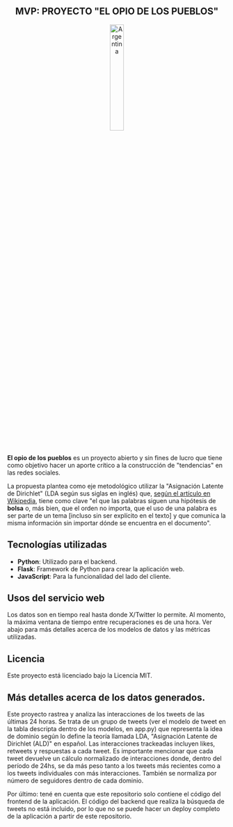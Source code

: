 <div align="center" width="100%">

## MVP: PROYECTO "EL OPIO DE LOS PUEBLOS"

<img src="static/public/niña_arg.png" width="25%" alt="Argentina"> 

</div>

**El opio de los pueblos** es un proyecto abierto y sin fines de lucro que tiene como objetivo hacer un aporte crítico a la construcción de "tendencias" en las redes sociales. 

La propuesta plantea como eje metodológico utilizar la "Asignación Latente de Dirichlet" (LDA según sus siglas en inglés) que, [según el artículo en Wikipedia](https://es.wikipedia.org/wiki/Latent_Dirichlet_Allocation), tiene como clave "el que las palabras siguen una hipótesis de **bolsa** o, más bien, que el orden no importa, que el uso de una palabra es ser parte de un tema [incluso sin ser explícito en el texto] y que comunica la misma información sin importar dónde se encuentra en el documento". 

## Tecnologías utilizadas

- **Python**: Utilizado para el backend.
- **Flask**: Framework de Python para crear la aplicación web.
- **JavaScript**: Para la funcionalidad del lado del cliente.

## Usos del servicio web

Los datos son en tiempo real hasta donde X/Twitter lo permite. Al momento, la máxima ventana de tiempo entre recuperaciones es de una hora. Ver abajo para más detalles acerca de los modelos de datos y las métricas utilizadas. 

## Licencia

Este proyecto está licenciado bajo la Licencia MIT.

## Más detalles acerca de los datos generados.

Este proyecto rastrea y analiza las interacciones de los tweets de las últimas 24 horas. Se trata de un grupo de tweets (ver el modelo de tweet en la tabla descripta dentro de los modelos, en app.py) que representa la idea de dominio según lo define la teoría llamada LDA, "Asignación Latente de Dirichlet (ALD)" en español. Las interacciones trackeadas incluyen likes, retweets y respuestas a cada tweet. Es importante mencionar que cada tweet devuelve un cálculo normalizado de interacciones donde, dentro del período de 24hs, se da más peso tanto a los tweets más recientes como a los tweets individuales con más interacciones. También se normaliza por número de seguidores dentro de cada dominio. 

Por último: tené en cuenta que este repositorio solo contiene el código del frontend de la aplicación. El código del backend que realiza la búsqueda de tweets no está incluido, por lo que no se puede hacer un deploy completo de la aplicación a partir de este repositorio. 

